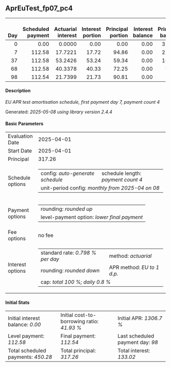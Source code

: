 <h2>AprEuTest_fp07_pc4</h2>
<table>
    <thead style="vertical-align: bottom;">
        <th style="text-align: right;">Day</th>
        <th style="text-align: right;">Scheduled payment</th>
        <th style="text-align: right;">Actuarial interest</th>
        <th style="text-align: right;">Interest portion</th>
        <th style="text-align: right;">Principal portion</th>
        <th style="text-align: right;">Interest balance</th>
        <th style="text-align: right;">Principal balance</th>
        <th style="text-align: right;">Total actuarial interest</th>
        <th style="text-align: right;">Total interest</th>
        <th style="text-align: right;">Total principal</th>
    </thead>
    <tr style="text-align: right;">
        <td class="ci00">0</td>
        <td class="ci01" style="white-space: nowrap;">0.00</td>
        <td class="ci02">0.0000</td>
        <td class="ci03">0.00</td>
        <td class="ci04">0.00</td>
        <td class="ci05">0.00</td>
        <td class="ci06">317.26</td>
        <td class="ci07">0.0000</td>
        <td class="ci08">0.00</td>
        <td class="ci09">0.00</td>
    </tr>
    <tr style="text-align: right;">
        <td class="ci00">7</td>
        <td class="ci01" style="white-space: nowrap;">112.58</td>
        <td class="ci02">17.7221</td>
        <td class="ci03">17.72</td>
        <td class="ci04">94.86</td>
        <td class="ci05">0.00</td>
        <td class="ci06">222.40</td>
        <td class="ci07">17.7221</td>
        <td class="ci08">17.72</td>
        <td class="ci09">94.86</td>
    </tr>
    <tr style="text-align: right;">
        <td class="ci00">37</td>
        <td class="ci01" style="white-space: nowrap;">112.58</td>
        <td class="ci02">53.2426</td>
        <td class="ci03">53.24</td>
        <td class="ci04">59.34</td>
        <td class="ci05">0.00</td>
        <td class="ci06">163.06</td>
        <td class="ci07">70.9647</td>
        <td class="ci08">70.96</td>
        <td class="ci09">154.20</td>
    </tr>
    <tr style="text-align: right;">
        <td class="ci00">68</td>
        <td class="ci01" style="white-space: nowrap;">112.58</td>
        <td class="ci02">40.3378</td>
        <td class="ci03">40.33</td>
        <td class="ci04">72.25</td>
        <td class="ci05">0.00</td>
        <td class="ci06">90.81</td>
        <td class="ci07">111.3025</td>
        <td class="ci08">111.29</td>
        <td class="ci09">226.45</td>
    </tr>
    <tr style="text-align: right;">
        <td class="ci00">98</td>
        <td class="ci01" style="white-space: nowrap;">112.54</td>
        <td class="ci02">21.7399</td>
        <td class="ci03">21.73</td>
        <td class="ci04">90.81</td>
        <td class="ci05">0.00</td>
        <td class="ci06">0.00</td>
        <td class="ci07">133.0424</td>
        <td class="ci08">133.02</td>
        <td class="ci09">317.26</td>
    </tr>
</table>
<h4>Description</h4>
<p><i>EU APR test amortisation schedule, first payment day 7, payment count 4</i></p>
<p>Generated: <i>2025-05-08 using library version 2.4.4</i></p>
<h4>Basic Parameters</h4>
<table>
    <tr>
        <td>Evaluation Date</td>
        <td>2025-04-01</td>
    </tr>
    <tr>
        <td>Start Date</td>
        <td>2025-04-01</td>
    </tr>
    <tr>
        <td>Principal</td>
        <td>317.26</td>
    </tr>
    <tr>
        <td>Schedule options</td>
        <td>
            <table>
                <tr>
                    <td>config: <i>auto-generate schedule</i></td>
                    <td>schedule length: <i><i>payment count</i> 4</i></td>
                </tr>
                <tr>
                    <td colspan="2" style="white-space: nowrap;">unit-period config: <i>monthly from 2025-04 on 08</i></td>
                </tr>
            </table>
        </td>
    </tr>
    <tr>
        <td>Payment options</td>
        <td>
            <table>
                <tr>
                    <td>rounding: <i>rounded up</i></td>
                </tr>
                <tr>
                    <td>level-payment option: <i>lower&nbsp;final&nbsp;payment</i></td>
                </tr>
            </table>
        </td>
    </tr>
    <tr>
        <td>Fee options</td>
        <td>no fee
        </td>
    </tr>
    <tr>
        <td>Interest options</td>
        <td>
            <table>
                <tr>
                    <td>standard rate: <i>0.798 % per day</i></td>
                    <td>method: <i>actuarial</i></td>
                </tr>
                <tr>
                    <td>rounding: <i>rounded down</i></td>
                    <td>APR method: <i>EU to 1 d.p.</i></td>
                </tr>
                <tr>
                    <td colspan="2">cap: <i>total 100 %; daily 0.8 %</td>
                </tr>
            </table>
        </td>
    </tr>
</table>
<h4>Initial Stats</h4>
<table>
    <tr>
        <td>Initial interest balance: <i>0.00</i></td>
        <td>Initial cost-to-borrowing ratio: <i>41.93 %</i></td>
        <td>Initial APR: <i>1306.7 %</i></td>
    </tr>
    <tr>
        <td>Level payment: <i>112.58</i></td>
        <td>Final payment: <i>112.54</i></td>
        <td>Last scheduled payment day: <i>98</i></td>
    </tr>
    <tr>
        <td>Total scheduled payments: <i>450.28</i></td>
        <td>Total principal: <i>317.26</i></td>
        <td>Total interest: <i>133.02</i></td>
    </tr>
</table>